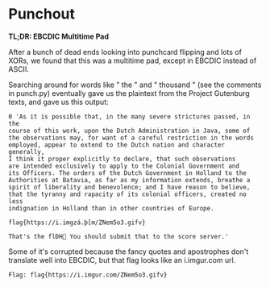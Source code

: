 # Punchout
**TL;DR: EBCDIC Multitime Pad**

After a bunch of dead ends looking into punchcard flipping and lots of XORs, we found that this was a multitime pad, except in EBCDIC instead of ASCII.

Searching around for words like " the " and " thousand " (see the comments in punch.py) eventually gave us the plaintext from the Project Gutenburg texts, and gave us this output:

```
0 'As it is possible that, in the many severe strictures passed, in the
course of this work, upon the Dutch Administration in Java, some of
the observations may, for want of a careful restriction in the words
employed, appear to extend to the Dutch nation and character generally,
I think it proper explicitly to declare, that such observations
are intended exclusively to apply to the Colonial Government and
its Officers. The orders of the Dutch Government in Holland to the
Authorities at Batavia, as far as my information extends, breathe a
spirit of liberality and benevolence; and I have reason to believe,
that the tyranny and rapacity of its colonial officers, created no less
indignation in Holland than in other countries of Europe.

flag{https://i.imgzá.þ[m/ZNem5o3.gifv}

That's the flÐH You should submit that to the score server.'
```

Some of it's corrupted because the fancy quotes and apostrophes don't translate well into EBCDIC, but that flag looks like an i.imgur.com url.
```
Flag: flag{https://i.imgur.com/ZNem5o3.gifv}
```
